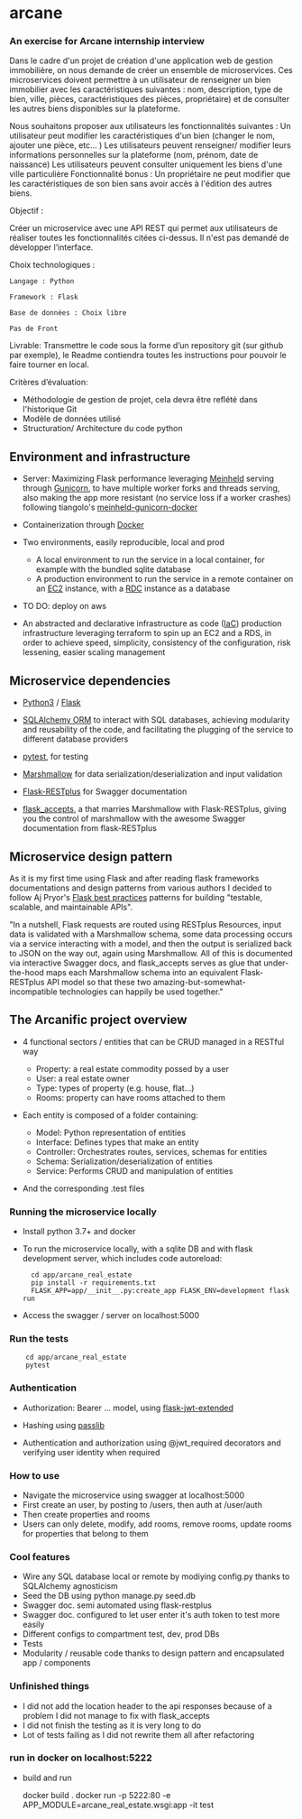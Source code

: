 # arcane
### An exercise for Arcane internship interview
Dans le cadre d'un projet de création d'une application web de gestion immobilière, on nous demande de créer un ensemble de microservices. Ces microservices doivent permettre à un utilisateur de renseigner un bien immobilier avec les caractéristiques suivantes : nom, description, type de bien, ville, pièces, caractéristiques des pièces, propriétaire) et de consulter les autres biens disponibles sur la plateforme. 

Nous souhaitons proposer aux utilisateurs les fonctionnalités suivantes :
    Un utilisateur peut modifier les caractéristiques d'un bien (changer le nom, ajouter une pièce, etc… )
    Les utilisateurs peuvent renseigner/ modifier leurs informations personnelles sur la plateforme (nom, prénom, date de naissance)
    Les utilisateurs peuvent consulter uniquement les biens d'une ville particulière
    Fonctionnalité bonus : Un propriétaire ne peut modifier que les caractéristiques de son bien sans avoir accès à l'édition des autres biens.

Objectif : 

Créer un microservice avec une API REST qui permet aux utilisateurs de réaliser toutes les fonctionnalités citées ci-dessus. Il n'est pas demandé de développer l’interface.

Choix technologiques :

    Langage : Python

    Framework : Flask

    Base de données : Choix libre

    Pas de Front

Livrable: Transmettre le code sous la forme d’un repository git (sur github par exemple), le Readme contiendra toutes les instructions pour pouvoir le faire tourner en local.

Critères d’évaluation:
- Méthodologie de gestion de projet, cela devra être reflété dans l'historique Git
- Modèle de données utilisé
- Structuration/ Architecture du code python

## Environment and infrastructure

* Server: Maximizing Flask performance leveraging [Meinheld](https://meinheld.org/) serving through [Gunicorn](https://gunicorn.org/), to have multiple worker forks and threads serving, also making the app more resistant (no service loss if a worker crashes) following tiangolo's [meinheld-gunicorn-docker](https://github.com/tiangolo/meinheld-gunicorn-docker)

* Containerization through [Docker](https://www.docker.com/)

* Two environments, easily reproducible, local and prod
    - A local environment to run the service in a local container, for example with the bundled sqlite database
    - A production environment to run the service in a remote container on an [EC2](https://aws.amazon.com/fr/ec2/) instance, with a [RDC](https://aws.amazon.com/fr/rds/) instance as a database

* TO DO: deploy on aws

* An abstracted and declarative infrastructure as code ([IaC](https://en.wikipedia.org/wiki/Infrastructure_as_code)) production infrastructure leveraging terraform to spin up an EC2 and a RDS, in order to achieve speed, simplicity, consistency of the configuration, risk lessening, easier scaling management

## Microservice dependencies

* [Python3](https://www.python.org/) / [Flask](http://flask.palletsprojects.com/en/1.1.x/)

* [SQLAlchemy ORM](https://www.sqlalchemy.org/) to interact with SQL databases, achieving modularity and reusability of the code, and facilitating the plugging of the service to different database providers

* [pytest](https://docs.pytest.org/en/latest/), for testing

* [Marshmallow](https://marshmallow.readthedocs.io/en/stable/) for data serialization/deserialization and input validation

* [Flask-RESTplus](https://flask-restplus.readthedocs.io/en/stable/) for Swagger documentation

* [flask_accepts](https://github.com/apryor6/flask_accepts), a that marries Marshmallow with Flask-RESTplus, giving you the control of marshmallow with the awesome Swagger documentation from flask-RESTplus

## Microservice design pattern

As it is my first time using Flask and after reading flask frameworks documentations and design patterns from various authors I decided to follow Aj Pryor's [Flask best practices](http://alanpryorjr.com/2019-05-20-flask-api-example/) patterns for building "testable, scalable, and maintainable APIs".

"In a nutshell, Flask requests are routed using RESTplus Resources, input data is validated with a Marshmallow schema, some data processing occurs via a service interacting with a model, and then the output is serialized back to JSON on the way out, again using Marshmallow. All of this is documented via interactive Swagger docs, and flask_accepts serves as glue that under-the-hood maps each Marshmallow schema into an equivalent Flask-RESTplus API model so that these two amazing-but-somewhat-incompatible technologies can happily be used together."

## The Arcanific project overview

* 4 functional sectors / entities that can be CRUD managed in a RESTful way
    - Property: a real estate commodity possed by a user
    - User: a real estate owner
    - Type: types of property (e.g. house, flat...)
    - Rooms: property can have rooms attached to them

* Each entity is composed of a folder containing:

    - Model: Python representation of entities
    - Interface: Defines types that make an entity
    - Controller: Orchestrates routes, services, schemas for entities
    - Schema: Serialization/deserialization of entities
    - Service: Performs CRUD and manipulation of entities
    
* And the corresponding .test files

### Running the microservice locally

* Install python 3.7+ and docker

* To run the microservice locally, with a sqlite DB and with flask development server, which includes code autoreload:
        
        cd app/arcane_real_estate
        pip install -r requirements.txt    
        FLASK_APP=app/__init__.py:create_app FLASK_ENV=development flask run
        
* Access the swagger / server on localhost:5000

### Run the tests

        cd app/arcane_real_estate
        pytest
        
### Authentication

* Authorization: Bearer ... model, using [flask-jwt-extended](https://flask-jwt-extended.readthedocs.io/en/stable/)

* Hashing using [passlib](https://passlib.readthedocs.io/en/stable/)

* Authentication and authorization using @jwt_required decorators and verifying user identity when required

### How to use

* Navigate the microservice using swagger at localhost:5000
* First create an user, by posting to /users, then auth at /user/auth
* Then create properties and rooms
* Users can only delete, modify, add rooms, remove rooms, update rooms for properties that belong to them

### Cool features

* Wire any SQL database local or remote by modiying config.py thanks to SQLAlchemy agnosticism
* Seed the DB using python manage.py seed.db
* Swagger doc. semi automated using flask-restplus
* Swagger doc. configured to let user enter it's auth token to test more easily
* Different configs to compartment test, dev, prod DBs
* Tests
* Modularity / reusable code thanks to design pattern and encapsulated app / components

### Unfinished things
* I did not add the location header to the api responses because of a problem I did not manage to fix with flask_accepts
* I did not finish the testing as it is very long to do
* Lot of tests failing as I did not rewrite them all after refactoring
        
 ### run in docker on localhost:5222
* build and run


    docker build .
    docker run -p 5222:80 -e APP_MODULE=arcane_real_estate.wsgi:app -it test
